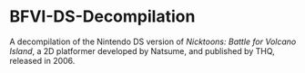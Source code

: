 # BFVI-DS-Decompilation
A decompilation of the Nintendo DS version of _Nicktoons: Battle for Volcano Island_, a 2D platformer developed by Natsume, and published by THQ, released in 2006.
